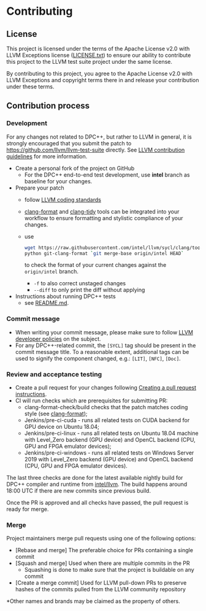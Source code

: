 # Contributing

## License

This project is licensed under the terms of the Apache License v2.0 with LLVM
Exceptions license ([LICENSE.txt](LICENSE.TXT)) to ensure our ability to
contribute this project to the LLVM test suite project under the same license.

By contributing to this project, you agree to the Apache License v2.0 with LLVM
Exceptions and copyright terms there in and release your contribution under
these terms.

## Contribution process

### Development

For any changes not related to DPC++, but rather to LLVM in general, it is
strongly encouraged that you submit the patch to https://github.com/llvm/llvm-test-suite directly.
See [LLVM contribution guidelines](https://llvm.org/docs/Contributing.html)
for more information.

- Create a personal fork of the project on GitHub
  - For the DPC++ end-to-end test development, use **intel** branch as baseline
    for your changes.
- Prepare your patch
  - follow [LLVM coding standards](https://llvm.org/docs/CodingStandards.html)
  - [clang-format](https://clang.llvm.org/docs/ClangFormat.html) and
    [clang-tidy](https://clang.llvm.org/extra/clang-tidy/) tools can be
    integrated into your workflow to ensure formatting and stylistic
    compliance of your changes.
  - use

    ```bash
    wget https://raw.githubusercontent.com/intel/llvm/sycl/clang/tools/clang-format/git-clang-format
    python git-clang-format `git merge-base origin/intel HEAD`
    ```

    to check the format of your current changes against the `origin/intel`
    branch.
    - `-f` to also correct unstaged changes
    - `--diff` to only print the diff without applying
- Instructions about running DPC++ tests
  - see [README.md](SYCL/README.md).

### Commit message

- When writing your commit message, please make sure to follow
  [LLVM developer policies](
  https://llvm.org/docs/DeveloperPolicy.html#commit-messages) on the subject.
- For any DPC++-related commit, the `[SYCL]` tag should be present in the
  commit message title. To a reasonable extent, additional tags can be used
  to signify the component changed, e.g.: `[LIT]`, `[NFC]`, `[Doc]`.

### Review and acceptance testing

- Create a pull request for your changes following [Creating a pull request
instructions](https://help.github.com/articles/creating-a-pull-request/).
- CI will run checks which are prerequisites for submitting PR:
  - clang-format-check/build checks that the patch matches coding style
    (see [clang-format](https://clang.llvm.org/docs/ClangFormat.html));
  - Jenkins/pre-ci-cuda - runs all related tests on CUDA backend for GPU device
    on Ubuntu 18.04;
  - Jenkins/pre-ci-linux - runs all related tests on Ubuntu 18.04 machine with
  Level_Zero backend (GPU device) and OpenCL backend (CPU, GPU and FPGA
  emulator devices);
  - Jenkins/pre-ci-windows - runs all related tests on Windows Server 2019 with
  Level_Zero backend (GPU device) and OpenCL backend (CPU, GPU and FPGA
  emulator devices).

The last three checks are done for the latest available nightly build for DPC++
compiler and runtime from [intel/llvm](https://github.com/intel/llvm). The
build happens around 18:00 UTC if there are new commits since previous build.

Once the PR is approved and all checks have passed, the pull request is
ready for merge.

### Merge

Project maintainers merge pull requests using one of the following options:

- [Rebase and merge] The preferable choice for PRs containing a single commit
- [Squash and merge] Used when there are multiple commits in the PR
  - Squashing is done to make sure that the project is buildable on any commit
- [Create a merge commit] Used for LLVM pull-down PRs to preserve hashes of the
commits pulled from the LLVM community repository

*Other names and brands may be claimed as the property of others.
